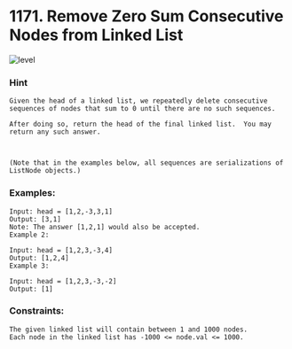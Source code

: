 # 1171. Remove Zero Sum Consecutive Nodes from Linked List


![level](https://img.shields.io/badge/level-medium-red?labelColor=black&style=flat)


### Hint
    Given the head of a linked list, we repeatedly delete consecutive sequences of nodes that sum to 0 until there are no such sequences.

    After doing so, return the head of the final linked list.  You may return any such answer.

 

    (Note that in the examples below, all sequences are serializations of ListNode objects.)

### Examples:

    Input: head = [1,2,-3,3,1]
    Output: [3,1]
    Note: The answer [1,2,1] would also be accepted.
    Example 2:

    Input: head = [1,2,3,-3,4]
    Output: [1,2,4]
    Example 3:

    Input: head = [1,2,3,-3,-2]
    Output: [1]
 

### Constraints:

    The given linked list will contain between 1 and 1000 nodes.
    Each node in the linked list has -1000 <= node.val <= 1000.
